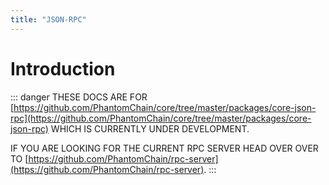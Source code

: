 ```yaml
---
title: "JSON-RPC"
---
```


# Introduction

::: danger
THESE DOCS ARE FOR [https://github.com/PhantomChain/core/tree/master/packages/core-json-rpc](https://github.com/PhantomChain/core/tree/master/packages/core-json-rpc) WHICH IS CURRENTLY UNDER DEVELOPMENT.

IF YOU ARE LOOKING FOR THE CURRENT RPC SERVER HEAD OVER OVER TO [https://github.com/PhantomChain/rpc-server](https://github.com/PhantomChain/rpc-server).
:::
